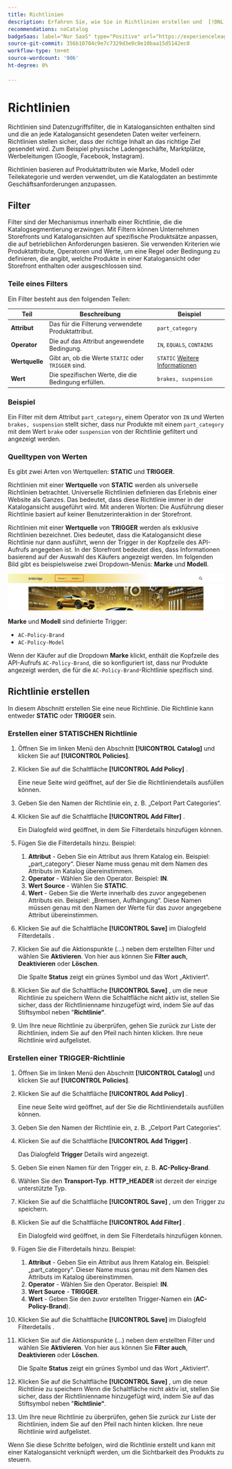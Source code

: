 ```yaml
---
title: Richtlinien
description: Erfahren Sie, wie Sie in Richtlinien erstellen und  [!DNL Adobe Commerce Optimizer].
recommendations: noCatalog
badgeSaas: label="Nur SaaS" type="Positive" url="https://experienceleague.adobe.com/en/docs/commerce/user-guides/product-solutions" tooltip="Gilt nur für Adobe Commerce as a Cloud Service- und Adobe Commerce Optimizer-Projekte (von Adobe verwaltete SaaS-Infrastruktur)."
source-git-commit: 356b10704c9e7c7329d3e9c0e10baa15d5142ec0
workflow-type: tm+mt
source-wordcount: '906'
ht-degree: 0%

---
```


# Richtlinien

Richtlinien sind Datenzugriffsfilter, die in Katalogansichten enthalten sind und die an jede Katalogansicht gesendeten Daten weiter verfeinern. Richtlinien stellen sicher, dass der richtige Inhalt an das richtige Ziel gesendet wird. Zum Beispiel physische Ladengeschäfte, Marktplätze, Werbeleitungen (Google, Facebook, Instagram).

Richtlinien basieren auf Produktattributen wie Marke, Modell oder Teilekategorie und werden verwendet, um die Katalogdaten an bestimmte Geschäftsanforderungen anzupassen. &#x200B;

## Filter

Filter sind der Mechanismus innerhalb einer Richtlinie, die die Katalogsegmentierung erzwingen. Mit Filtern können Unternehmen Storefronts und Katalogansichten auf spezifische Produktsätze anpassen, die auf betrieblichen Anforderungen basieren. Sie verwenden Kriterien wie Produktattribute, Operatoren und Werte, um eine Regel oder Bedingung zu definieren, die angibt, welche Produkte in einer Katalogansicht oder Storefront enthalten oder ausgeschlossen sind.

### Teile eines Filters

Ein Filter besteht aus den folgenden Teilen:

| Teil | Beschreibung | Beispiel |
|---|---|---|
| **Attribut** | Das für die Filterung verwendete Produktattribut. | `part_category` |
| **Operator** | Die auf das Attribut angewendete Bedingung. | `IN`, `EQUALS`, `CONTAINS` |
| **Wertquelle** | Gibt an, ob die Werte `STATIC` oder `TRIGGER` sind. | `STATIC` [Weitere Informationen](#value-source-types) |
| **Wert** | Die spezifischen Werte, die die Bedingung erfüllen. | `brakes, suspension` |

### Beispiel

Ein Filter mit dem Attribut `part_category`, einem Operator von `IN` und Werten `brakes, suspension` stellt sicher, dass nur Produkte mit einem `part_category` mit dem Wert `brake` oder `suspension` von der Richtlinie gefiltert und angezeigt werden.

### Quelltypen von Werten

Es gibt zwei Arten von Wertquellen: **STATIC** und **TRIGGER**.

Richtlinien mit einer **Wertquelle** von **STATIC** werden als universelle Richtlinien betrachtet. Universelle Richtlinien definieren das Erlebnis einer Website als Ganzes. Das bedeutet, dass diese Richtlinie immer in der Katalogansicht ausgeführt wird. Mit anderen Worten: Die Ausführung dieser Richtlinie basiert auf keiner Benutzerinteraktion in der Storefront.

Richtlinien mit einer **Wertquelle** von **TRIGGER** werden als exklusive Richtlinien bezeichnet. Dies bedeutet, dass die Katalogansicht diese Richtlinie nur dann ausführt, wenn der Trigger in der Kopfzeile des API-Aufrufs angegeben ist. In der Storefront bedeutet dies, dass Informationen basierend auf der Auswahl des Käufers angezeigt werden. Im folgenden Bild gibt es beispielsweise zwei Dropdown-Menüs: **Marke** und **Modell**.

![Trigger-Wertquelle auf Storefront](../assets/policy-trigger.png)

**Marke** und **Modell** sind definierte Trigger:

- `AC-Policy-Brand`
- `AC-Policy-Model`

Wenn der Käufer auf die Dropdown **Marke** klickt, enthält die Kopfzeile des API-Aufrufs `AC-Policy-Brand`, die so konfiguriert ist, dass nur Produkte angezeigt werden, die für die `AC-Policy-Brand`-Richtlinie spezifisch sind.

## Richtlinie erstellen

In diesem Abschnitt erstellen Sie eine neue Richtlinie. Die Richtlinie kann entweder **STATIC** oder **TRIGGER** sein.

### Erstellen einer STATISCHEN Richtlinie

1. Öffnen Sie im linken Menü den Abschnitt **[!UICONTROL Catalog]** und klicken Sie auf **[!UICONTROL Policies]**.

1. Klicken Sie auf die Schaltfläche **[!UICONTROL Add Policy]** .

   Eine neue Seite wird geöffnet, auf der Sie die Richtliniendetails ausfüllen können. &#x200B;

1. Geben Sie den Namen der Richtlinie ein, z. B. „Celport Part Categories“.

1. Klicken Sie auf die Schaltfläche **[!UICONTROL Add Filter]** .

   Ein Dialogfeld wird geöffnet, in dem Sie Filterdetails hinzufügen können.

1. Fügen Sie die Filterdetails hinzu. Beispiel:

   1. **Attribut** - Geben Sie ein Attribut aus Ihrem Katalog ein. Beispiel: „part_category“. Dieser Name muss genau mit dem Namen des Attributs im Katalog übereinstimmen.
   1. **Operator** - Wählen Sie den Operator. Beispiel: **IN**. &#x200B;
   1. **Wert Source** - Wählen Sie **STATIC**. &#x200B;
   1. **Wert** - Geben Sie die Werte innerhalb des zuvor angegebenen Attributs ein. Beispiel: „Bremsen, Aufhängung“. &#x200B;Diese Namen müssen genau mit den Namen der Werte für das zuvor angegebene Attribut übereinstimmen.

1. Klicken Sie auf die Schaltfläche **[!UICONTROL Save]** im Dialogfeld Filterdetails . &#x200B;

1. Klicken Sie auf die Aktionspunkte (…) neben dem erstellten Filter und wählen Sie **Aktivieren**. Von hier aus können Sie **Filter auch**, **Deaktivieren** oder **Löschen**.

   Die Spalte **Status** zeigt ein grünes Symbol und das Wort „Aktiviert“.

1. Klicken Sie auf die Schaltfläche **[!UICONTROL Save]** , um die neue Richtlinie zu speichern&#x200B; Wenn die Schaltfläche nicht aktiv ist, stellen Sie sicher, dass der Richtlinienname hinzugefügt wird, indem Sie auf das Stiftsymbol neben &quot;**Richtlinie“**.

1. Um Ihre neue Richtlinie zu überprüfen, gehen Sie zurück zur Liste der Richtlinien, indem Sie auf den Pfeil nach hinten klicken. &#x200B;Ihre neue Richtlinie wird aufgelistet.

### Erstellen einer TRIGGER-Richtlinie

1. Öffnen Sie im linken Menü den Abschnitt **[!UICONTROL Catalog]** und klicken Sie auf **[!UICONTROL Policies]**.

1. Klicken Sie auf die Schaltfläche **[!UICONTROL Add Policy]** .

   Eine neue Seite wird geöffnet, auf der Sie die Richtliniendetails ausfüllen können. &#x200B;

1. Geben Sie den Namen der Richtlinie ein, z. B. „Celport Part Categories“.

1. Klicken Sie auf die Schaltfläche **[!UICONTROL Add Trigger]** .

   Das Dialogfeld **Trigger** Details wird angezeigt.

1. Geben Sie einen Namen für den Trigger ein, z. B. **AC-Policy-Brand**.

1. Wählen Sie den **Transport-Typ**. **HTTP_HEADER** ist derzeit der einzige unterstützte Typ.

1. Klicken Sie auf die Schaltfläche **[!UICONTROL Save]** , um den Trigger zu speichern.

1. Klicken Sie auf die Schaltfläche **[!UICONTROL Add Filter]** .

   Ein Dialogfeld wird geöffnet, in dem Sie Filterdetails hinzufügen können.

1. Fügen Sie die Filterdetails hinzu. Beispiel:

   1. **Attribut** - Geben Sie ein Attribut aus Ihrem Katalog ein. Beispiel: „part_category“. Dieser Name muss genau mit dem Namen des Attributs im Katalog übereinstimmen.
   1. **Operator** - Wählen Sie den Operator. Beispiel: **IN**. &#x200B;
   1. **Wert Source** - **TRIGGER**. &#x200B;
   1. **Wert** - Geben Sie den zuvor erstellten Trigger-Namen ein (**AC-Policy-Brand**).

1. Klicken Sie auf die Schaltfläche **[!UICONTROL Save]** im Dialogfeld Filterdetails . &#x200B;

1. Klicken Sie auf die Aktionspunkte (…) neben dem erstellten Filter und wählen Sie **Aktivieren**. Von hier aus können Sie **Filter auch**, **Deaktivieren** oder **Löschen**.

   Die Spalte **Status** zeigt ein grünes Symbol und das Wort „Aktiviert“.

1. Klicken Sie auf die Schaltfläche **[!UICONTROL Save]** , um die neue Richtlinie zu speichern&#x200B; Wenn die Schaltfläche nicht aktiv ist, stellen Sie sicher, dass der Richtlinienname hinzugefügt wird, indem Sie auf das Stiftsymbol neben &quot;**Richtlinie“**.

1. Um Ihre neue Richtlinie zu überprüfen, gehen Sie zurück zur Liste der Richtlinien, indem Sie auf den Pfeil nach hinten klicken. &#x200B;Ihre neue Richtlinie wird aufgelistet.

Wenn Sie diese Schritte befolgen, wird die Richtlinie erstellt und kann mit einer Katalogansicht verknüpft werden, um die Sichtbarkeit des Produkts zu steuern.
